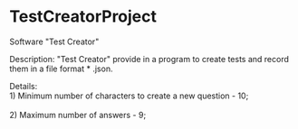 # TestCreatorProject
 Software "Test Creator"
 
 Description: "Test Creator" provide in a program to create tests and record them in a file format * .json.
 
 Details:
  <br>1) Minimum number of characters to create a new question - 10;</br>
  <br>2) Maximum number of answers - 9;</br>
